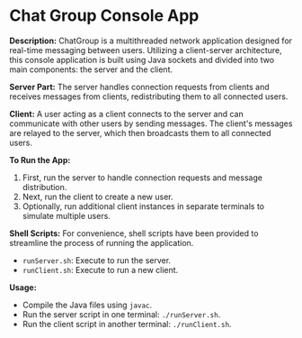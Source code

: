 # Chat Group Console App

**Description:**
ChatGroup is a multithreaded network application designed for real-time messaging between users. Utilizing a client-server architecture, this console application is built using Java sockets and divided into two main components: the server and the client.

**Server Part:**
The server handles connection requests from clients and receives messages from clients, redistributing them to all connected users.

**Client:**
A user acting as a client connects to the server and can communicate with other users by sending messages. The client's messages are relayed to the server, which then broadcasts them to all connected users.

**To Run the App:**
1. First, run the server to handle connection requests and message distribution.
2. Next, run the client to create a new user.
3. Optionally, run additional client instances in separate terminals to simulate multiple users.

**Shell Scripts:**
For convenience, shell scripts have been provided to streamline the process of running the application.

- `runServer.sh`: Execute to run the server.
- `runClient.sh`: Execute to run a new client.

**Usage:**
- Compile the Java files using `javac`.
- Run the server script in one terminal: `./runServer.sh`.
- Run the client script in another terminal: `./runClient.sh`.

